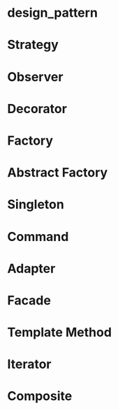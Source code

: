 # design_pattern

# Strategy

# Observer

# Decorator

# Factory

# Abstract Factory

# Singleton

# Command

# Adapter

# Facade

# Template Method

# Iterator

# Composite